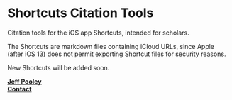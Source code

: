 # Shortcuts Citation Tools

Citation tools for the iOS app Shortcuts, intended for scholars.

The Shortcuts are markdown files containing iCloud URLs, since Apple (after iOS 13) does not permit exporting Shortcut files for security reasons.

New Shortcuts will be added soon.

**[Jeff Pooley](https://jeffpooley.com)**    
**[Contact](mailto:pooley@muhlenberg.edu)**    

